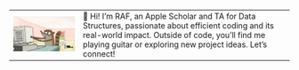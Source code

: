 <table>
  <tr>
    <td>
      <img src="https://raw.githubusercontent.com/Sirraff/Sirraff/refs/heads/main/giphy.webp" alt="me" width="500">
    </td>
    <td>
      👋 Hi! I’m RAF, an Apple Scholar and TA for Data Structures, passionate about efficient coding and its real-world impact. Outside of code, you’ll find me playing guitar or exploring new project ideas. Let’s connect!
    </td>
  </tr>
</table>
